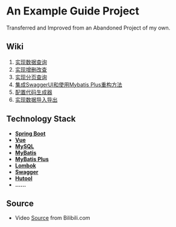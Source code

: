 # An Example Guide Project

Transferred and Improved from an Abandoned Project of my own.

## Wiki

1. [实现数据查询](https://github.com/To1and/SpingBootBackEnd/wiki/1.-%E5%AE%9E%E7%8E%B0%E6%95%B0%E6%8D%AE%E6%9F%A5%E8%AF%A2)
2. [实现增删改查](https://github.com/To1and/SpingBootBackEnd/wiki/2.-%E5%AE%9E%E7%8E%B0%E5%A2%9E%E5%88%A0%E6%94%B9%E6%9F%A5)
3. [实现分页查询](https://github.com/To1and/SpingBootBackEnd/wiki/3.-%E5%AE%9E%E7%8E%B0%E5%88%86%E9%A1%B5%E6%9F%A5%E8%AF%A2)
4. [集成SwaggerUI和使用Mybatis Plus重构方法](https://github.com/To1and/SpingBootBackEnd/wiki/4.-%E9%9B%86%E6%88%90SwaggerUI%E5%92%8C%E4%BD%BF%E7%94%A8Mybatis-Plus%E9%87%8D%E6%9E%84%E6%96%B9%E6%B3%95)
5. [配置代码生成器](https://github.com/To1and/SpingBootBackEnd/wiki/5.-%E9%85%8D%E7%BD%AE%E4%BB%A3%E7%A0%81%E7%94%9F%E6%88%90%E5%99%A8)
6. [实现数据导入导出](https://github.com/To1and/SpingBootBackEnd/wiki/6.-%E5%AE%9E%E7%8E%B0%E6%95%B0%E6%8D%AE%E5%AF%BC%E5%85%A5%E5%AF%BC%E5%87%BA)

## Technology Stack

+ **[Spring Boot](https://spring.io/projects/spring-boot/)**
+ **[Vue](https://cn.vuejs.org/)**
+ **[MySQL](https://www.mysql.com/)**
+ **[MyBatis](https://mybatis.net.cn/)**
+ **[MyBatis Plus](https://baomidou.com/)**
+ **[Lombok](https://projectlombok.org/)**
+ **[Swagger](https://swagger.io/)**
+ **[Hutool](https://www.hutool.cn/)**
+ **......**

## Source

+ Video [Source](https://b23.tv/O8wLw1W) from Bilibili.com
